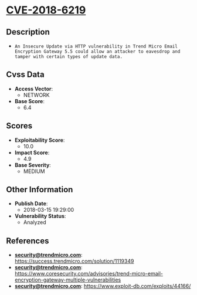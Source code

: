 
# [CVE-2018-6219](https://success.trendmicro.com/solution/1119349)

## Description

- `An Insecure Update via HTTP vulnerability in Trend Micro Email Encryption Gateway 5.5 could allow an attacker to eavesdrop and tamper with certain types of update data.`

## Cvss Data

- **Access Vector**:
  - NETWORK
- **Base Score**:
  - 6.4

## Scores

- **Exploitability Score**:
  - 10.0
- **Impact Score**:
  - 4.9
- **Base Severity**:
  - MEDIUM

## Other Information

- **Publish Date**:
  - 2018-03-15 19:29:00
- **Vulnerability Status**:
  - Analyzed

## References

- **security@trendmicro.com**: https://success.trendmicro.com/solution/1119349
- **security@trendmicro.com**: https://www.coresecurity.com/advisories/trend-micro-email-encryption-gateway-multiple-vulnerabilities
- **security@trendmicro.com**: https://www.exploit-db.com/exploits/44166/
